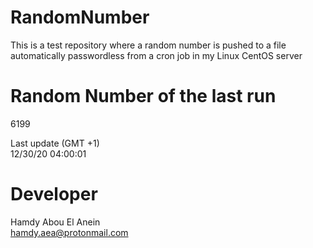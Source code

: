 # RandomNumber    
This is a test repository where a random number is pushed to a file automatically passwordless from a cron job in my Linux CentOS server    
# Random Number of the last run   
6199
      
Last update (GMT +1)    
12/30/20 04:00:01
# Developer    
Hamdy Abou El Anein   
hamdy.aea@protonmail.com
